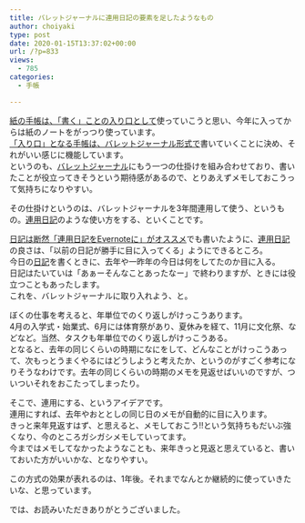 ```yaml
---
title: バレットジャーナルに連用日記の要素を足したようなもの
author: choiyaki
type: post
date: 2020-01-15T13:37:02+00:00
url: /?p=833
views:
  - 785
categories:
  - 手帳

---
```

[紙の手帳は、「書く」ことの入り口として][1]使っていこうと思い、今年に入ってからは紙のノートをがっつり使っています。  
[「入り口」となる手帳は、バレットジャーナル形式で][2]書いていくことに決め、それがいい感じに機能しています。  
というのも、[バレットジャーナル][3]にもう一つの仕掛けを組み合わせており、書いたことが役立ってきそうという期待感があるので、とりあえずメモしておこうって気持ちになりやすい。

その仕掛けというのは、バレットジャーナルを3年間連用して使う、というもの。[連用日記][4]のような使い方をする、といくことです。

[日記は断然「連用日記をEvernoteに」がオススメ][5]でも書いたように、[連用日記][4]の良さは、「以前の日記が勝手に目に入ってくる」ようにできるところ。  
今日の[日記][6]を書くときに、去年や一昨年の今日は何をしてたのか目に入る。  
日記はたいていは「あぁーそんなことあったなー」で終わりますが、ときには役立つこともあったします。  
これを、バレットジャーナルに取り入れよう、と。

ぼくの仕事を考えると、年単位でのくり返しがけっこうあります。  
4月の入学式・始業式、6月には体育祭があり、夏休みを経て、11月に文化祭、などなど。当然、タスクも年単位でのくり返しがけっこうある。  
となると、去年の同じくらいの時期になにをして、どんなことがけっこうあって、次もっとうまくやるにはどうしようと考えたか、というのがすごく参考になりそうなわけです。去年の同じくらいの時期のメモを見返せばいいのですが、ついついそれをおこたってしまったり。

そこで、連用にする、というアイデアです。  
連用にすれば、去年やおととしの同じ日のメモが自動的に目に入ります。  
きっと来年見返すはず、と思えると、メモしておこう!!という気持ちもだいぶ強くなり、今のところガシガシメモしていってます。  
今まではメモしてなかったようなことも、来年きっと見返と思えていると、書いておいた方がいいかな、となりやすい。

この方式の効果が表れるのは、1年後。それまでなんとか継続的に使っていきたいな、と思っています。

では、お読みいただきありがとうございました。

 [1]: https://choiyaki.com/?p=799
 [2]: https://choiyaki.com/?p=803
 [3]: https://scrapbox.io/choiyaki-hondana/%E3%83%90%E3%83%AC%E3%83%83%E3%83%88%E3%82%B8%E3%83%A3%E3%83%BC%E3%83%8A%E3%83%AB
 [4]: https://scrapbox.io/choiyaki-hondana/%E9%80%A3%E7%94%A8%E6%97%A5%E8%A8%98
 [5]: https://choiyaki.com/?p=811
 [6]: https://scrapbox.io/choiyaki-hondana/%E6%97%A5%E8%A8%98